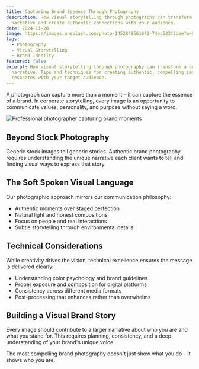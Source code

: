 ```yaml
---
title: Capturing Brand Essence Through Photography
description: How visual storytelling through photography can transform a brand's
  narrative and create authentic connections with your audience.
date: 2024-11-28
image: https://images.unsplash.com/photo-1452849561042-74ec533f2dee?w=800&h=600&fit=crop&crop=center
tags:
  - Photography
  - Visual Storytelling
  - Brand Identity
featured: false
excerpt: How visual storytelling through photography can transform a brand's
  narrative. Tips and techniques for creating authentic, compelling imagery that
  resonates with your target audience.
---
```


A photograph can capture more than a moment – it can capture the essence of a brand. In corporate storytelling, every image is an opportunity to communicate values, personality, and purpose without saying a word.

![Professional photographer capturing brand moments](https://images.unsplash.com/photo-1554048612-b6ebafaeb7b8?w=800\&h=400\&fit=crop\&crop=center)

## Beyond Stock Photography

Generic stock images tell generic stories. Authentic brand photography requires understanding the unique narrative each client wants to tell and finding visual ways to express that story.

## The Soft Spoken Visual Language

Our photographic approach mirrors our communication philosophy:

- Authentic moments over staged perfection
- Natural light and honest compositions
- Focus on people and real interactions
- Subtle storytelling through environmental details

## Technical Considerations

While creativity drives the vision, technical excellence ensures the message is delivered clearly:

- Understanding color psychology and brand guidelines
- Proper exposure and composition for digital platforms
- Consistency across different media formats
- Post-processing that enhances rather than overwhelms

## Building a Visual Brand Story

Every image should contribute to a larger narrative about who you are and what you stand for. This requires planning, consistency, and a deep understanding of your brand's unique voice.

The most compelling brand photography doesn't just show what you do – it shows who you are.
